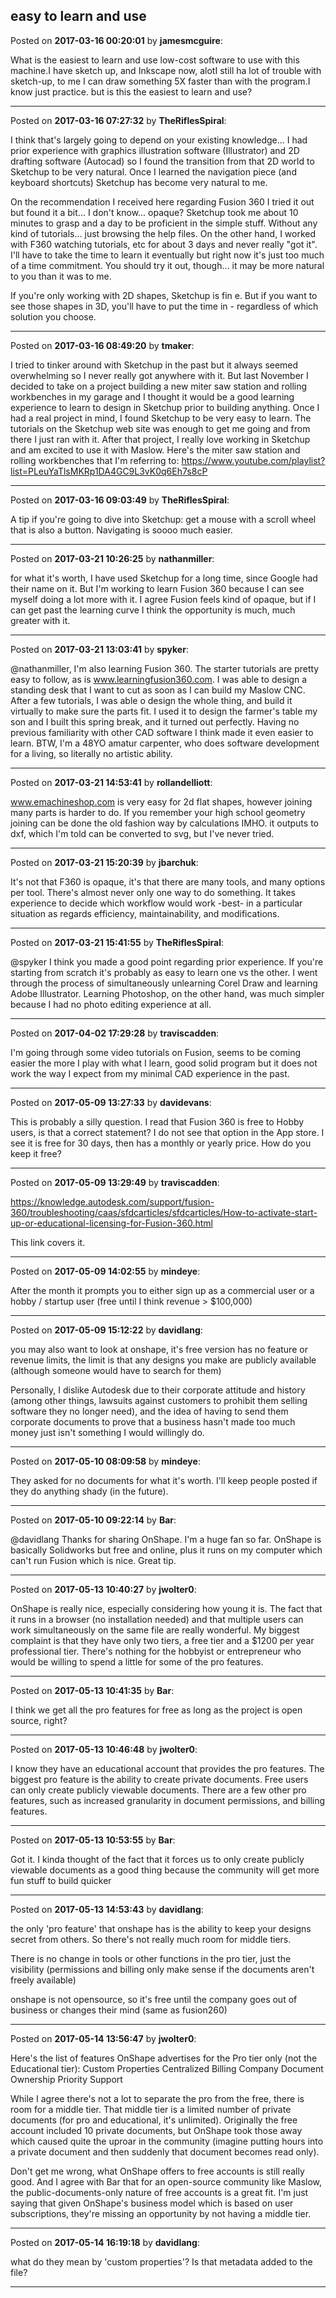 ## easy to learn and use
Posted on **2017-03-16 00:20:01** by **jamesmcguire**:

What is the easiest to learn and use low-cost software to use with this machine.I have sketch up, and Inkscape now, alotI still ha lot of trouble with sketch-up, to me I can draw something 5X faster than with the program.I know just practice. but is this the easiest to learn and use?

---

Posted on **2017-03-16 07:27:32** by **TheRiflesSpiral**:

I think that's largely going to depend on your existing knowledge... I had prior experience with graphics illustration software (Illustrator) and 2D drafting software (Autocad) so I found the transition from that 2D world to Sketchup to be very natural. Once I learned the navigation piece (and keyboard shortcuts) Sketchup has become very natural to me.

On the recommendation I received here regarding Fusion 360 I tried it out but found it a bit... I don't know... opaque? Sketchup took me about 10 minutes to grasp and a day to be proficient in the simple stuff. Without any kind of tutorials... just browsing the help files. On the other hand, I worked with F360 watching tutorials, etc for about 3 days and never really "got it". I'll have to take the time to learn it eventually but right now it's just too much of a time commitment. You should try it out, though... it may be more natural to you than it was to me.

If you're only working with 2D shapes, Sketchup is fin e. But if you want to see those shapes in 3D, you'll have to put the time in - regardless of which solution you choose.

---

Posted on **2017-03-16 08:49:20** by **tmaker**:

I tried to tinker around with Sketchup in the past but it always seemed overwhelming so I never really got anywhere with it.  But last November I decided to take on a project building a new miter saw station and rolling workbenches in my garage and I thought it would be a good learning experience to learn to design in Sketchup prior to building anything. Once I had a real project in mind, I found Sketchup to be very easy to learn.  The tutorials on the Sketchup web site was enough to get me going and from there I just ran with it.  After that project, I really love working in Sketchup and am excited to use it with Maslow.  Here's the miter saw station and rolling workbenches that I'm referring to: https://www.youtube.com/playlist?list=PLeuYaTlsMKRp1DA4GC9L3vK0q6Eh7s8cP

---

Posted on **2017-03-16 09:03:49** by **TheRiflesSpiral**:

A tip if you're going to dive into Sketchup: get a mouse with a scroll wheel that is also a button. Navigating is soooo much easier.

---

Posted on **2017-03-21 10:26:25** by **nathanmiller**:

for what it's worth, I have used Sketchup for a long time, since Google had their name on it. But I'm working to learn Fusion 360 because I can see myself doing a lot more with it. I agree Fusion feels kind of opaque, but if I can get past the learning curve I think the opportunity is much, much greater with it.

---

Posted on **2017-03-21 13:03:41** by **spyker**:

@nathanmiller, I'm also learning Fusion 360. The starter tutorials are pretty easy to follow, as is www.learningfusion360.com. I was able to design a standing desk that I want to cut as soon as I can build my Maslow CNC. After a few tutorials, I was able o design the whole thing, and build it virtually to make sure the parts fit. I used it to design the farmer's table my son and I built this spring break, and it turned out perfectly. Having no previous familiarity with other CAD software I think made it even easier to learn. BTW, I'm a 48YO amatur carpenter, who does software development for a living, so literally no artistic ability.

---

Posted on **2017-03-21 14:53:41** by **rollandelliott**:

www.emachineshop.com is very easy for 2d flat shapes, however joining many parts is harder to do. If you remember your high school geometry joining can be done the old fashion way by calculations IMHO. it outputs to dxf, which I'm told can be converted to svg, but I've never tried.

---

Posted on **2017-03-21 15:20:39** by **jbarchuk**:

It's not that F360 is opaque, it's that there are many tools, and many options per tool. There's almost never only one way to do something. It takes experience to decide which workflow would work -best- in a particular situation as regards efficiency, maintainability, and modifications.

---

Posted on **2017-03-21 15:41:55** by **TheRiflesSpiral**:

@spyker I think you made a good point regarding prior experience. If you're starting from scratch it's probably as easy to learn one vs the other. I went through the process of simultaneously unlearning Corel Draw and learning Adobe Illustrator. Learning Photoshop, on the other hand, was much simpler because I had no photo editing experience at all.

---

Posted on **2017-04-02 17:29:28** by **traviscadden**:

I'm going through some video tutorials on Fusion, seems to be coming easier the more I play with what I learn, good solid program but it does not work the way I expect from my minimal CAD experience in the past.

---

Posted on **2017-05-09 13:27:33** by **davidevans**:

This is probably a silly question.  I read that Fusion 360 is free to Hobby users, is that a correct statement?  I do not see that option in the App store.  I see it is free for 30 days, then  has a monthly or yearly price.  How do you keep it free?

---

Posted on **2017-05-09 13:29:49** by **traviscadden**:

https://knowledge.autodesk.com/support/fusion-360/troubleshooting/caas/sfdcarticles/sfdcarticles/How-to-activate-start-up-or-educational-licensing-for-Fusion-360.html

This link covers it.

---

Posted on **2017-05-09 14:02:55** by **mindeye**:

After the month it prompts you to either sign up as a commercial user or a hobby / startup user (free until I think revenue > $100,000)

---

Posted on **2017-05-09 15:12:22** by **davidlang**:

you may also want to look at onshape, it's free version has no feature or revenue limits, the limit is that any designs you make are publicly available (although someone would have to search for them)

Personally, I dislike Autodesk due to their corporate attitude and history (among other things, lawsuits against customers to prohibit them selling software they no longer need), and the idea of having to send them corporate documents to prove that a business hasn't made too much money just isn't something I would willingly do.

---

Posted on **2017-05-10 08:09:58** by **mindeye**:

They asked for no documents for what it's worth. I'll keep people posted if they do anything shady (in the future).

---

Posted on **2017-05-10 09:22:14** by **Bar**:

@davidlang Thanks for sharing OnShape. I'm a huge fan so far. OnShape is basically Solidworks but free and online, plus it runs on my computer which can't run Fusion which is nice. Great tip.

---

Posted on **2017-05-13 10:40:27** by **jwolter0**:

OnShape is really nice, especially considering how young it is.  The fact that it runs in a browser (no installation needed) and that multiple users can work simultaneously on the same file are really wonderful.  My biggest complaint is that they have only two tiers, a free tier and a $1200 per year professional tier.  There's nothing for the hobbyist or entrepreneur who would be willing to spend a little for some of the pro features.

---

Posted on **2017-05-13 10:41:35** by **Bar**:

I think we get all the pro features for free as long as the project is open source, right?

---

Posted on **2017-05-13 10:46:48** by **jwolter0**:

I know they have an educational account that provides the pro features.  The biggest pro feature is the ability to create private documents.  Free users can only create publicly viewable documents.  There are a few other pro features, such as increased granularity in document permissions, and billing features.

---

Posted on **2017-05-13 10:53:55** by **Bar**:

Got it. I kinda thought of the fact that it forces us to only create publicly viewable documents as a good thing because the community will get more fun stuff to build quicker

---

Posted on **2017-05-13 14:53:43** by **davidlang**:

the only 'pro feature' that onshape has is the ability to keep your designs secret from others. So there's not really much room for middle tiers.

There is no change in tools or other functions in the pro tier, just the visibility (permissions and billing only make sense if the documents aren't freely available)

onshape is not opensource, so it's free until the company goes out of business or changes their mind (same as fusion260)

---

Posted on **2017-05-14 13:56:47** by **jwolter0**:

Here's the list of features OnShape advertises for the Pro tier only (not the Educational tier):
   Custom Properties
   Centralized Billing
   Company Document Ownership
   Priority Support

While I agree there's not a lot to separate the pro from the free, there is room for a middle tier.  That middle tier is a limited number of private documents (for pro and educational, it's unlimited).  Originally the free account included 10 private documents, but OnShape took those away which caused quite the uproar in the community (imagine putting hours into a private document and then suddenly that document becomes read only).  

Don't get me wrong, what OnShape offers to free accounts is still really good.  And I agree with Bar that for an open-source community like Maslow, the public-documents-only nature of free accounts is a great fit. I'm just saying that given OnShape's business model which is based on user subscriptions, they're missing an opportunity by not having a middle tier.

---

Posted on **2017-05-14 16:19:18** by **davidlang**:

what do they mean by 'custom properties'? Is that metadata added to the file?

---

